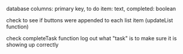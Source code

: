 database
columns: primary key, to do item: text, completed: boolean


check to see if buttons were appended to each list item
(updateList function)

check completeTask function
log out what "task" is to make sure it is showing up correctly
